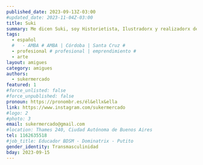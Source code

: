 ```yaml
---
published_date: 2023-09-13Z-03:00
#updated_date: 2023-11-04Z-03:00
title: Suki
summary: Me dicen Suki, soy Historietista, Ilustradorx y realizadorx de animación. tmb Atadorx amateur
tags:
  - español
  #   - AMBA # AMBA | Córdoba | Santa Cruz #
  - profesional # profesional | emprendimiento #
  - arte
layout: amigues
category: amigues
authors:
  - sukermercado
featured: 1
#force_unlisted: false
#force_unpublished: false
pronoun: https://pronombr.es/él&ellx&ella
link: https://www.instagram.com/sukermercado
#logo: 2
#photo: 3
email: sukermercado@gmail.com
#location: Thames 240, Ciudad Autónoma de Buenos Aires
tel: 1162635518
#job_title: Educador BDSM - Dominatrix - Putito
gender_identity: Transmasculinidad
bday: 2023-09-15
---
```

